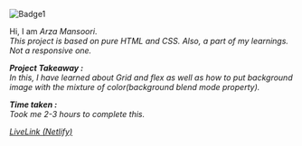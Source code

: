 ![Badge1](https://img.shields.io/badge/Project2-RestaurantHomePage-A020F0)

Hi, I am *Arza Mansoori*.<br>
*This project is based on pure HTML and CSS. Also, a part of my learnings. Not a responsive one.*

***Project Takeaway :***<br>
*In this, I have learned about Grid and flex as well as how to put background image with the mixture of color(background blend mode property).*

***Time taken :***<br>
*Took me 2-3 hours to complete this.*

[*LiveLink (Netlify)*](https://project2-restaurantpage.netlify.app/ "Project 2")